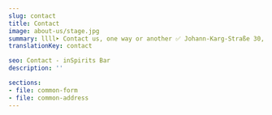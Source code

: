 ```yaml
---
slug: contact
title: Contact
image: about-us/stage.jpg
summary: llll➤ Contact us, one way or another ✅ Johann-Karg-Straße 30, 85540 Haar ☎️ +49 89 97861114…
translationKey: contact

seo: Contact - inSpirits Bar
description: ''

sections:
- file: common-form
- file: common-address
---
```

